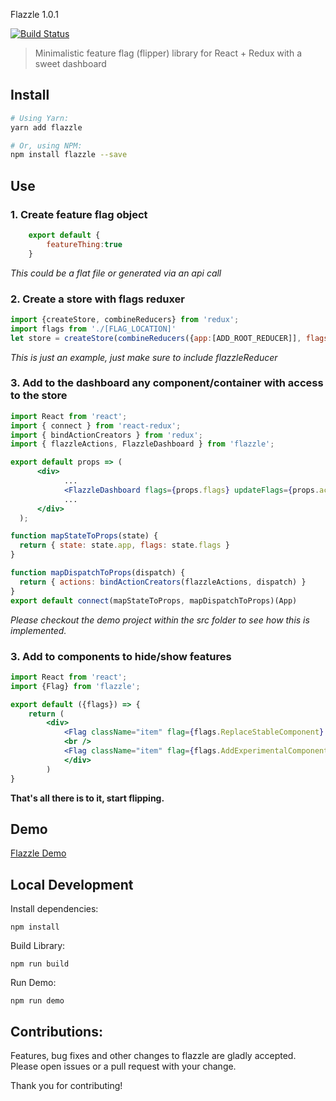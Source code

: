 Flazzle 1.0.1

[![Build Status](https://travis-ci.org/ohmyjersh/flazzle.svg?branch=master)](https://travis-ci.org/ohmyjersh/flazzle)

>Minimalistic feature flag (flipper) library for React + Redux with a sweet dashboard

## Install

```sh
# Using Yarn:
yarn add flazzle

# Or, using NPM:
npm install flazzle --save
```

## Use

### 1. Create feature flag object
```js
    export default {
        featureThing:true
    }
```
*This could be a flat file or generated via an api call*
### 2. Create a store with flags reduxer

```jsx
import {createStore, combineReducers} from 'redux';
import flags from './[FLAG_LOCATION]'
let store = createStore(combineReducers({app:[ADD_ROOT_REDUCER]], flags:flazzleReducer(flags)}));
```

*This is just an example, just make sure to include flazzleReducer*

### 3. Add to the dashboard any component/container with access to the store
```jsx
import React from 'react';
import { connect } from 'react-redux';
import { bindActionCreators } from 'redux';
import { flazzleActions, FlazzleDashboard } from 'flazzle';

export default props => (
      <div>
            ...
            <FlazzleDashboard flags={props.flags} updateFlags={props.actions.updateFlags} goBack={() => [PROP_TO_CLOSE_DASHBOARD]} />
            ...
      </div>
  );

function mapStateToProps(state) {
  return { state: state.app, flags: state.flags }
}

function mapDispatchToProps(dispatch) {
  return { actions: bindActionCreators(flazzleActions, dispatch) }
}
export default connect(mapStateToProps, mapDispatchToProps)(App)
```
*Please checkout the demo project within the src folder to see how this is implemented.*

### 3. Add to components to hide/show features

```jsx
import React from 'react';
import {Flag} from 'flazzle';

export default ({flags}) => {
    return (
        <div>
            <Flag className="item" flag={flags.ReplaceStableComponent} experimental={() => <div>asdfadf experimental</div>} stable={() => <div>stable</div>} />
            <br />
            <Flag className="item" flag={flags.AddExperimentalComponent} experimental={() => <div>asdf experimental</div>} />
            </div>
        )
}
```

**That's all there is to it, start flipping.**

## Demo
[Flazzle Demo](https://ohmyjersh.github.io/flazzle/)

## Local Development

Install dependencies:
``` 
npm install
```
Build Library:
```
npm run build
```
Run Demo:
```
npm run demo
```

## Contributions:

Features, bug fixes and other changes to flazzle are gladly accepted. Please open issues or a pull request with your change.

Thank you for contributing!
